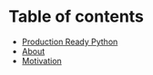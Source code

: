 # Table of contents

* [Production Ready Python](README.md)
* [About](about.md)
* [Motivation](motivation.md)

